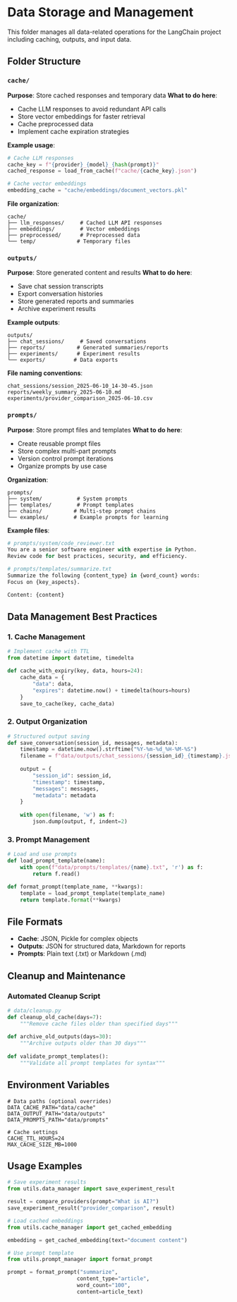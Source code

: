 # Data Storage and Management

This folder manages all data-related operations for the LangChain project including caching, outputs, and input data.

## Folder Structure

### `cache/`
**Purpose**: Store cached responses and temporary data
**What to do here**:
- Cache LLM responses to avoid redundant API calls
- Store vector embeddings for faster retrieval
- Cache preprocessed data
- Implement cache expiration strategies

**Example usage**:
```python
# Cache LLM responses
cache_key = f"{provider}_{model}_{hash(prompt)}"
cached_response = load_from_cache(f"cache/{cache_key}.json")

# Cache vector embeddings
embedding_cache = "cache/embeddings/document_vectors.pkl"
```

**File organization**:
```
cache/
├── llm_responses/     # Cached LLM API responses
├── embeddings/        # Vector embeddings
├── preprocessed/      # Preprocessed data
└── temp/             # Temporary files
```

### `outputs/`
**Purpose**: Store generated content and results
**What to do here**:
- Save chat session transcripts
- Export conversation histories
- Store generated reports and summaries
- Archive experiment results

**Example outputs**:
```
outputs/
├── chat_sessions/     # Saved conversations
├── reports/          # Generated summaries/reports  
├── experiments/      # Experiment results
└── exports/         # Data exports
```

**File naming conventions**:
```
chat_sessions/session_2025-06-10_14-30-45.json
reports/weekly_summary_2025-06-10.md
experiments/provider_comparison_2025-06-10.csv
```

### `prompts/`
**Purpose**: Store prompt files and templates
**What to do here**:
- Create reusable prompt files
- Store complex multi-part prompts
- Version control prompt iterations
- Organize prompts by use case

**Organization**:
```
prompts/
├── system/           # System prompts
├── templates/        # Prompt templates
├── chains/          # Multi-step prompt chains
└── examples/        # Example prompts for learning
```

**Example files**:
```python
# prompts/system/code_reviewer.txt
You are a senior software engineer with expertise in Python.
Review code for best practices, security, and efficiency.

# prompts/templates/summarize.txt
Summarize the following {content_type} in {word_count} words:
Focus on {key_aspects}.

Content: {content}
```

## Data Management Best Practices

### 1. **Cache Management**
```python
# Implement cache with TTL
from datetime import datetime, timedelta

def cache_with_expiry(key, data, hours=24):
    cache_data = {
        "data": data,
        "expires": datetime.now() + timedelta(hours=hours)
    }
    save_to_cache(key, cache_data)
```

### 2. **Output Organization**
```python
# Structured output saving
def save_conversation(session_id, messages, metadata):
    timestamp = datetime.now().strftime("%Y-%m-%d_%H-%M-%S")
    filename = f"data/outputs/chat_sessions/{session_id}_{timestamp}.json"
    
    output = {
        "session_id": session_id,
        "timestamp": timestamp,
        "messages": messages,
        "metadata": metadata
    }
    
    with open(filename, 'w') as f:
        json.dump(output, f, indent=2)
```

### 3. **Prompt Management**
```python
# Load and use prompts
def load_prompt_template(name):
    with open(f"data/prompts/templates/{name}.txt", 'r') as f:
        return f.read()

def format_prompt(template_name, **kwargs):
    template = load_prompt_template(template_name)
    return template.format(**kwargs)
```

## File Formats

- **Cache**: JSON, Pickle for complex objects
- **Outputs**: JSON for structured data, Markdown for reports
- **Prompts**: Plain text (.txt) or Markdown (.md)

## Cleanup and Maintenance

### Automated Cleanup Script
```python
# data/cleanup.py
def cleanup_old_cache(days=7):
    """Remove cache files older than specified days"""
    
def archive_old_outputs(days=30):
    """Archive outputs older than 30 days"""
    
def validate_prompt_templates():
    """Validate all prompt templates for syntax"""
```

## Environment Variables

```env
# Data paths (optional overrides)
DATA_CACHE_PATH="data/cache"
DATA_OUTPUT_PATH="data/outputs"
DATA_PROMPTS_PATH="data/prompts"

# Cache settings
CACHE_TTL_HOURS=24
MAX_CACHE_SIZE_MB=1000
```

## Usage Examples

```python
# Save experiment results
from utils.data_manager import save_experiment_result

result = compare_providers(prompt="What is AI?")
save_experiment_result("provider_comparison", result)

# Load cached embeddings
from utils.cache_manager import get_cached_embedding

embedding = get_cached_embedding(text="document content")

# Use prompt template
from utils.prompt_manager import format_prompt

prompt = format_prompt("summarize", 
                      content_type="article",
                      word_count="100",
                      content=article_text)
```